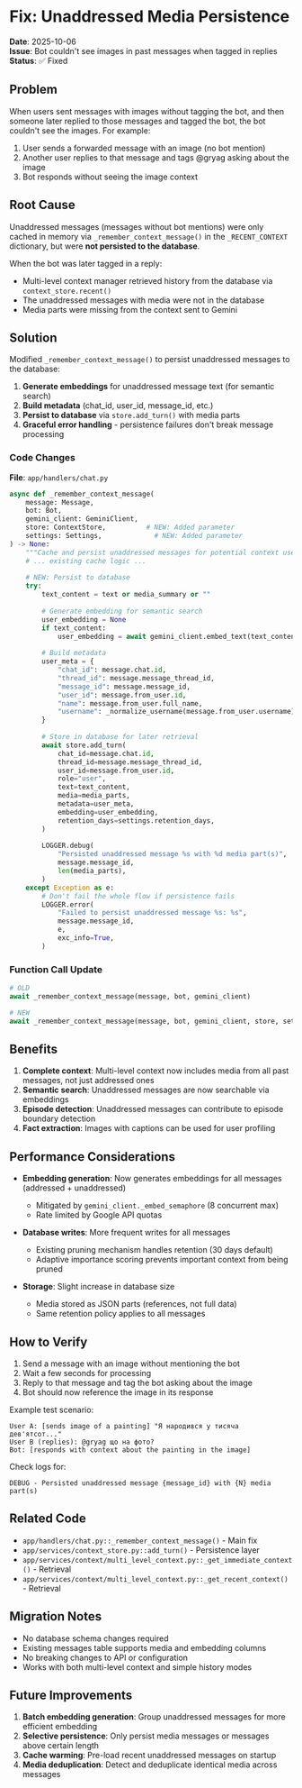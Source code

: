 # Fix: Unaddressed Media Persistence

**Date**: 2025-10-06  
**Issue**: Bot couldn't see images in past messages when tagged in replies  
**Status**: ✅ Fixed

## Problem

When users sent messages with images without tagging the bot, and then someone later replied to those messages and tagged the bot, the bot couldn't see the images. For example:

1. User sends a forwarded message with an image (no bot mention)
2. Another user replies to that message and tags @gryag asking about the image
3. Bot responds without seeing the image context

## Root Cause

Unaddressed messages (messages without bot mentions) were only cached in memory via `_remember_context_message()` in the `_RECENT_CONTEXT` dictionary, but were **not persisted to the database**.

When the bot was later tagged in a reply:

- Multi-level context manager retrieved history from the database via `context_store.recent()`
- The unaddressed messages with media were not in the database
- Media parts were missing from the context sent to Gemini

## Solution

Modified `_remember_context_message()` to persist unaddressed messages to the database:

1. **Generate embeddings** for unaddressed message text (for semantic search)
2. **Build metadata** (chat_id, user_id, message_id, etc.)
3. **Persist to database** via `store.add_turn()` with media parts
4. **Graceful error handling** - persistence failures don't break message processing

### Code Changes

**File**: `app/handlers/chat.py`

```python
async def _remember_context_message(
    message: Message,
    bot: Bot,
    gemini_client: GeminiClient,
    store: ContextStore,          # NEW: Added parameter
    settings: Settings,             # NEW: Added parameter
) -> None:
    """Cache and persist unaddressed messages for potential context use."""
    # ... existing cache logic ...
    
    # NEW: Persist to database
    try:
        text_content = text or media_summary or ""
        
        # Generate embedding for semantic search
        user_embedding = None
        if text_content:
            user_embedding = await gemini_client.embed_text(text_content)
        
        # Build metadata
        user_meta = {
            "chat_id": message.chat.id,
            "thread_id": message.message_thread_id,
            "message_id": message.message_id,
            "user_id": message.from_user.id,
            "name": message.from_user.full_name,
            "username": _normalize_username(message.from_user.username),
        }
        
        # Store in database for later retrieval
        await store.add_turn(
            chat_id=message.chat.id,
            thread_id=message.message_thread_id,
            user_id=message.from_user.id,
            role="user",
            text=text_content,
            media=media_parts,
            metadata=user_meta,
            embedding=user_embedding,
            retention_days=settings.retention_days,
        )
        
        LOGGER.debug(
            "Persisted unaddressed message %s with %d media part(s)",
            message.message_id,
            len(media_parts),
        )
    except Exception as e:
        # Don't fail the whole flow if persistence fails
        LOGGER.error(
            "Failed to persist unaddressed message %s: %s",
            message.message_id,
            e,
            exc_info=True,
        )
```

### Function Call Update

```python
# OLD
await _remember_context_message(message, bot, gemini_client)

# NEW
await _remember_context_message(message, bot, gemini_client, store, settings)
```

## Benefits

1. **Complete context**: Multi-level context now includes media from all past messages, not just addressed ones
2. **Semantic search**: Unaddressed messages are now searchable via embeddings
3. **Episode detection**: Unaddressed messages can contribute to episode boundary detection
4. **Fact extraction**: Images with captions can be used for user profiling

## Performance Considerations

- **Embedding generation**: Now generates embeddings for all messages (addressed + unaddressed)
  - Mitigated by `gemini_client._embed_semaphore` (8 concurrent max)
  - Rate limited by Google API quotas
  
- **Database writes**: More frequent writes for all messages
  - Existing pruning mechanism handles retention (30 days default)
  - Adaptive importance scoring prevents important context from being pruned

- **Storage**: Slight increase in database size
  - Media stored as JSON parts (references, not full data)
  - Same retention policy applies to all messages

## How to Verify

1. Send a message with an image without mentioning the bot
2. Wait a few seconds for processing
3. Reply to that message and tag the bot asking about the image
4. Bot should now reference the image in its response

Example test scenario:

```text
User A: [sends image of a painting] "Я народився у тисяча дев'ятсот..."
User B (replies): @gryag що на фото?
Bot: [responds with context about the painting in the image]
```

Check logs for:

```text
DEBUG - Persisted unaddressed message {message_id} with {N} media part(s)
```

## Related Code

- `app/handlers/chat.py::_remember_context_message()` - Main fix
- `app/services/context_store.py::add_turn()` - Persistence layer
- `app/services/context/multi_level_context.py::_get_immediate_context()` - Retrieval
- `app/services/context/multi_level_context.py::_get_recent_context()` - Retrieval

## Migration Notes

- No database schema changes required
- Existing messages table supports media and embedding columns
- No breaking changes to API or configuration
- Works with both multi-level context and simple history modes

## Future Improvements

1. **Batch embedding generation**: Group unaddressed messages for more efficient embedding
2. **Selective persistence**: Only persist media messages or messages above certain length
3. **Cache warming**: Pre-load recent unaddressed messages on startup
4. **Media deduplication**: Detect and deduplicate identical media across messages
